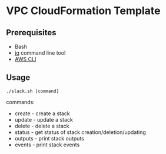 # VPC CloudFormation Template

## Prerequisites
* Bash
* [jq](https://stedolan.github.io/jq/) command line tool
* [AWS CLI](https://docs.aws.amazon.com/cli/index.html)

## Usage
`./slack.sh [command]`

commands:
* create - create a stack
* update - update a stack
* delete - delete a stack
* status - get status of stack creation/deletion/updating
* outputs - print stack outputs
* events - print stack events